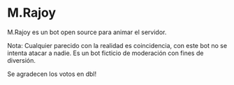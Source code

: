 # M.Rajoy

M.Rajoy es un bot open source para animar el servidor.


Nota: Cualquier parecido con la realidad es coincidencia, con este bot no se intenta atacar a nadie. Es un bot ficticio de moderación con fines de diversión.

Se agradecen los votos en dbl!
